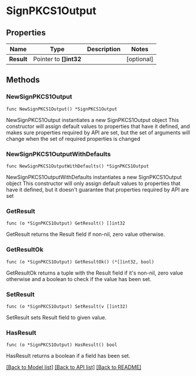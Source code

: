 # SignPKCS1Output

## Properties

Name | Type | Description | Notes
------------ | ------------- | ------------- | -------------
**Result** | Pointer to **[]int32** |  | [optional] 

## Methods

### NewSignPKCS1Output

`func NewSignPKCS1Output() *SignPKCS1Output`

NewSignPKCS1Output instantiates a new SignPKCS1Output object
This constructor will assign default values to properties that have it defined,
and makes sure properties required by API are set, but the set of arguments
will change when the set of required properties is changed

### NewSignPKCS1OutputWithDefaults

`func NewSignPKCS1OutputWithDefaults() *SignPKCS1Output`

NewSignPKCS1OutputWithDefaults instantiates a new SignPKCS1Output object
This constructor will only assign default values to properties that have it defined,
but it doesn't guarantee that properties required by API are set

### GetResult

`func (o *SignPKCS1Output) GetResult() []int32`

GetResult returns the Result field if non-nil, zero value otherwise.

### GetResultOk

`func (o *SignPKCS1Output) GetResultOk() (*[]int32, bool)`

GetResultOk returns a tuple with the Result field if it's non-nil, zero value otherwise
and a boolean to check if the value has been set.

### SetResult

`func (o *SignPKCS1Output) SetResult(v []int32)`

SetResult sets Result field to given value.

### HasResult

`func (o *SignPKCS1Output) HasResult() bool`

HasResult returns a boolean if a field has been set.


[[Back to Model list]](../README.md#documentation-for-models) [[Back to API list]](../README.md#documentation-for-api-endpoints) [[Back to README]](../README.md)


